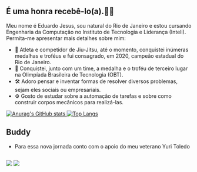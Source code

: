 ## É uma honra recebê-lo(a).👋🏼
Meu nome é Eduardo Jesus, sou natural do Rio de Janeiro e estou cursando Engenharia da Computação no Instituto de Tecnologia e Liderança (Inteli).  
Permita-me apresentar mais detalhes sobre mim: 

- 🥋 Atleta e competidor de Jiu-Jitsu, até o momento, conquistei inúmeras medalhas e troféus e fui consagrado, em 2020, campeão estadual do Rio de Janeiro.
- 🥉 Conquistei, junto com um time, a medalha e o troféu de terceiro lugar na Olimpíada Brasileira de Tecnologia (OBT).
- 🛠 Adoro pensar e inventar formas de resolver diversos problemas, sejam eles sociais ou empresariais.
- ⚙ Gosto de estudar sobre a automação de tarefas e sobre como construir corpos mecânicos para realizá-las.

[![Anurag's GitHub stats](https://github-readme-stats.vercel.app/api?username=EduardoJesusTavaresSantAnna&count_private=true&show_icons=true&theme=midnight-purple&show_owner=true) ](https://github.com/EduardoJesusTavaresSantAnna/github-readme-stats)  [![Top Langs](https://github-readme-stats.vercel.app/api/top-langs/?username=EduardoJesusTavaresSantAnna&layout=compact&theme=midnight-purple)](https://github.com/EduardoJesusTavaresSantAnna/github-readme-stats)

## Buddy
- Para essa nova jornada conto com o apoio do meu veterano Yuri Toledo
##

<div>
    <a href="https://instagram.com/tavareszedu" target="_blank"><img src="https://img.shields.io/badge/-Instagram-%23E4405F?style=for-the-badge&logo=instagram&logoColor=white" target="_blank"></a>
    <a href="mailto:eduardo.santanna@sou.inteli.edu.br" target="_blank"><img src="https://img.shields.io/badge/Gmail-D14836?style=for-the-badge&logo=gmail&logoColor=white" target="_blank"></a>
</div>
